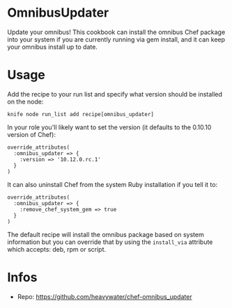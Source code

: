 OmnibusUpdater
==============

Update your omnibus! This cookbook can install the omnibus
Chef package into your system if you are currently running
via gem install, and it can keep your omnibus install up
to date.

Usage
=====

Add the recipe to your run list and specify what version should
be installed on the node:

`knife node run_list add recipe[omnibus_updater]`

In your role you'll likely want to set the version (it defaults
to the 0.10.10 version of Chef):

```
override_attributes(
  :omnibus_updater => {
    :version => '10.12.0.rc.1'
  }
)
```

It can also uninstall Chef from the system Ruby installation
if you tell it to:

```
override_attributes(
  :omnibus_updater => {
    :remove_chef_system_gem => true
  }
)
```

The default recipe will install the omnibus package based
on system information but you can override that by using
the `install_via` attribute which accepts: deb, rpm or script.

Infos
=====

* Repo: https://github.com/heavywater/chef-omnibus_updater


